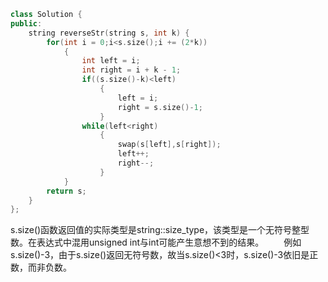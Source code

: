 ```cpp
class Solution {
public:
    string reverseStr(string s, int k) {
        for(int i = 0;i<s.size();i += (2*k))
            {
                int left = i;
                int right = i + k - 1;
                if((s.size()-k)<left)
                    {
                        left = i;
                        right = s.size()-1;
                    }
                while(left<right)
                    {
                        swap(s[left],s[right]);
                        left++;
                        right--;
                    }
            }
        return s;
    }
};
```
s.size()函数返回值的实际类型是string::size_type，该类型是一个无符号整型数。在表达式中混用unsigned int与int可能产生意想不到的结果。
  例如s.size()-3，由于s.size()返回无符号数，故当s.size()<3时，s.size()-3依旧是正数，而非负数。
